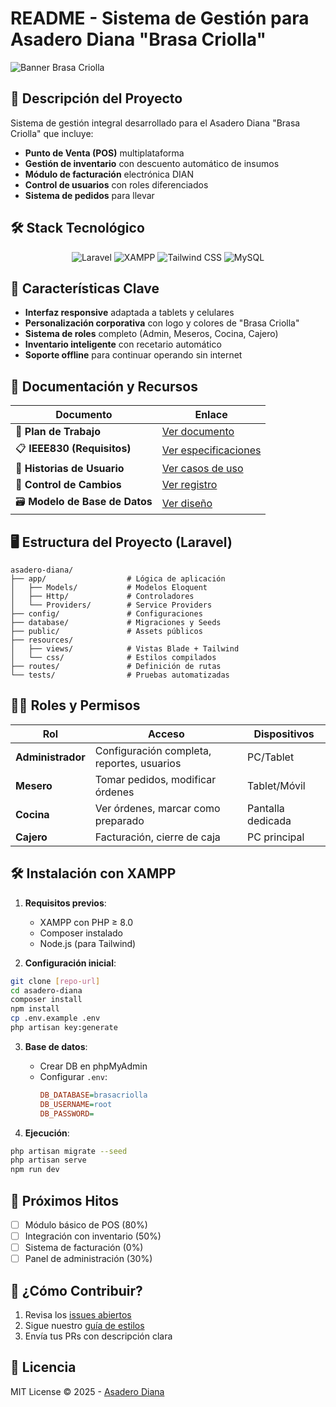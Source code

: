 # README - Sistema de Gestión para Asadero Diana "Brasa Criolla"

![Banner Brasa Criolla](https://via.placeholder.com/800x200?text=Brasa+Criolla+Sistema+de+Gestión) <!-- Reemplazar con logo real -->

## 📌 Descripción del Proyecto
Sistema de gestión integral desarrollado para el Asadero Diana "Brasa Criolla" que incluye:
- **Punto de Venta (POS)** multiplataforma
- **Gestión de inventario** con descuento automático de insumos
- **Módulo de facturación** electrónica DIAN
- **Control de usuarios** con roles diferenciados
- **Sistema de pedidos** para llevar

## 🛠 Stack Tecnológico
<div align="center">
  <img src="https://img.shields.io/badge/Laravel-FF2D20?style=for-the-badge&logo=laravel&logoColor=white" alt="Laravel">
  <img src="https://img.shields.io/badge/XAMPP-FB7A24?style=for-the-badge&logo=xampp&logoColor=white" alt="XAMPP">
  <img src="https://img.shields.io/badge/Tailwind_CSS-38B2AC?style=for-the-badge&logo=tailwind-css&logoColor=white" alt="Tailwind CSS">
  <img src="https://img.shields.io/badge/MySQL-005C84?style=for-the-badge&logo=mysql&logoColor=white" alt="MySQL">
</div>

## 🚀 Características Clave
- **Interfaz responsive** adaptada a tablets y celulares
- **Personalización corporativa** con logo y colores de "Brasa Criolla"
- **Sistema de roles** completo (Admin, Meseros, Cocina, Cajero)
- **Inventario inteligente** con recetario automático
- **Soporte offline** para continuar operando sin internet

## 📂 Documentación y Recursos
| Documento | Enlace |
|-----------|--------|
| 📝 **Plan de Trabajo** | [Ver documento](https://drive.google.com/drive/folders/1HUMvx9gBuDJc_wHRgE9R1NfUJhjKJl7L) |
| 📋 **IEEE830 (Requisitos)** | [Ver especificaciones](https://drive.google.com/drive/folders/1gqPV3z8_jhZWuTCL4Yh63VEus35bx-AT) |
| 👥 **Historias de Usuario** | [Ver casos de uso](https://drive.google.com/drive/folders/1f1u2YOILo5UoTCE1DbkH7m0JtcvENMfn) |
| 🔄 **Control de Cambios** | [Ver registro](https://drive.google.com/drive/folders/18dKKMuOrSwK4uwjnD76cBqn5RcWF39fL) |
| 🗃️ **Modelo de Base de Datos** | [Ver diseño](https://drive.google.com/drive/folders/1R86WNAIqrTnZQHNMqRXsUzqYdL0g5Ktk) |

## 🖥️ Estructura del Proyecto (Laravel)
```
asadero-diana/
├── app/                  # Lógica de aplicación
│   ├── Models/           # Modelos Eloquent
│   ├── Http/             # Controladores
│   └── Providers/        # Service Providers
├── config/               # Configuraciones
├── database/             # Migraciones y Seeds
├── public/               # Assets públicos
├── resources/
│   ├── views/            # Vistas Blade + Tailwind
│   └── css/              # Estilos compilados
├── routes/               # Definición de rutas
└── tests/                # Pruebas automatizadas
```

## 👨‍💻 Roles y Permisos
| Rol | Acceso | Dispositivos |
|-----|--------|--------------|
| **Administrador** | Configuración completa, reportes, usuarios | PC/Tablet |
| **Mesero** | Tomar pedidos, modificar órdenes | Tablet/Móvil |
| **Cocina** | Ver órdenes, marcar como preparado | Pantalla dedicada |
| **Cajero** | Facturación, cierre de caja | PC principal |

## 🛠️ Instalación con XAMPP

1. **Requisitos previos**:
   - XAMPP con PHP ≥ 8.0
   - Composer instalado
   - Node.js (para Tailwind)

2. **Configuración inicial**:
```bash
git clone [repo-url]
cd asadero-diana
composer install
npm install
cp .env.example .env
php artisan key:generate
```

3. **Base de datos**:
   - Crear DB en phpMyAdmin
   - Configurar `.env`:
     ```ini
     DB_DATABASE=brasacriolla
     DB_USERNAME=root
     DB_PASSWORD=
     ```

4. **Ejecución**:
```bash
php artisan migrate --seed
php artisan serve
npm run dev
```

## 📅 Próximos Hitos
- [ ] Módulo básico de POS (80%)
- [ ] Integración con inventario (50%)
- [ ] Sistema de facturación (0%)
- [ ] Panel de administración (30%)

## 🤝 ¿Cómo Contribuir?
1. Revisa los [issues abiertos](https://github.com/tu-repo/issues)
2. Sigue nuestro [guía de estilos](https://drive.google.com/drive/folders/1gqPV3z8_jhZWuTCL4Yh63VEus35bx-AT)
3. Envía tus PRs con descripción clara

## 📜 Licencia
MIT License © 2025 - [Asadero Diana](https://github.com/tu-repo)